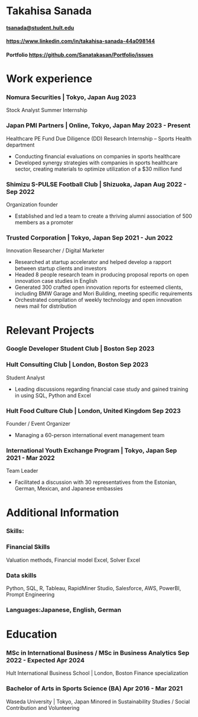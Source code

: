 # Takahisa Sanada
#### tsanada@student.hult.edu
#### https://www.linkedin.com/in/takahisa-sanada-44a098144

#### Portfolio https://github.com/Sanatakasan/Portfolio/issues

# Work experience
### Nomura Securities | Tokyo, Japan	Aug 2023
Stock Analyst Summer Internship 

### Japan PMI Partners | Online, Tokyo, Japan	May 2023 - Present
Healthcare PE Fund Due Diligence (DD) Research Internship – Sports Health department 
 - Conducting financial evaluations on companies in sports healthcare
 - Developed synergy strategies with companies in sports healthcare sector, creating materials to optimize utilization of a $30 million fund

### Shimizu S-PULSE Football Club | Shizuoka, Japan	Aug 2022 - Sep 2022
Organization founder
 - Established and led a team to create a thriving alumni association of 500 members as a promoter

### Trusted Corporation | Tokyo, Japan 	Sep 2021 - Jun 2022
Innovation Researcher / Digital Marketer
 - Researched at startup accelerator and helped develop a rapport between startup clients and investors
 - Headed 8 people research team in producing proposal reports on open innovation case studies in English
 - Generated 300 crafted open innovation reports for esteemed clients, including BMW Garage and Mori Building, meeting specific requirements
 - Orchestrated compilation of weekly technology and open innovation news mail for distribution

# Relevant Projects
### Google Developer Student Club | Boston	Sep 2023

### Hult Consulting Club | London, Boston	Sep 2023
Student Analyst 
- Leading discussions regarding financial case study and gained training in using SQL, Python and Excel

### Hult Food Culture Club | London, United Kingdom	Sep 2023
Founder / Event Organizer 	
- Managing a 60-person international event management team

### International Youth Exchange Program | Tokyo, Japan	Sep 2021 - Mar 2022
Team Leader
- Facilitated a discussion with 30 representatives from the Estonian, German, Mexican, and Japanese embassies
 
# Additional Information
### Skills: 
### Financial Skills
Valuation methods, Financial model Excel, Solver Excel
### Data skills
Python, SQL, R, Tableau, RapidMiner Studio, Salesforce, AWS, PowerBI, Prompt Engineering

### Languages:Japanese, English, German

# Education
### MSc in International Business / MSc in Business Analytics	Sep 2022 - Expected Apr 2024
Hult International Business School | London, Boston
Finance specialization 

### Bachelor of Arts in Sports Science (BA)	Apr 2016 - Mar 2021
Waseda University | Tokyo, Japan
Minored in Sustainability Studies / Social Contribution and Volunteering
